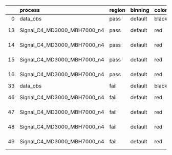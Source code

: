 |    | process                     | region   | binning   | color   | process_type   |   scale | variation   | source_filename                                                      | source_histname    | alias                       | title     |   combine_idx |     lnN |   shapes | syst_type   | direction   | variation_alias   |
|---:|:----------------------------|:---------|:----------|:--------|:---------------|--------:|:------------|:---------------------------------------------------------------------|:-------------------|:----------------------------|:----------|--------------:|--------:|---------:|:------------|:------------|:------------------|
|  0 | data_obs                    | pass     | default   | black   | DATA           |       1 | nominal     | ./histograms_for_2DAlphabet_v18//BH_Data.root                        | hpass              | Data                        | Data      |           nan | nan     |      nan | nan         | nan         | nan               |
| 13 | Signal_C4_MD3000_MBH7000_n4 | pass     | default   | red     | SIGNAL         |       1 | lumi        | ./histograms_for_2DAlphabet_v18//BH_Signal_C4_MD3000_MBH7000_n4.root | hpass              | Signal_C4_MD3000_MBH7000_n4 | BH signal |           nan |   1.016 |      nan | lnN         | nan         | nan               |
| 14 | Signal_C4_MD3000_MBH7000_n4 | pass     | default   | red     | SIGNAL         |       1 | SVM         | ./histograms_for_2DAlphabet_v18//BH_Signal_C4_MD3000_MBH7000_n4.root | hpass_SVMsyst_up   | Signal_C4_MD3000_MBH7000_n4 | BH signal |           nan | nan     |        1 | shapes      | Up          | SVMsyst           |
| 15 | Signal_C4_MD3000_MBH7000_n4 | pass     | default   | red     | SIGNAL         |       1 | SVM         | ./histograms_for_2DAlphabet_v18//BH_Signal_C4_MD3000_MBH7000_n4.root | hpass_SVMsyst_down | Signal_C4_MD3000_MBH7000_n4 | BH signal |           nan | nan     |        1 | shapes      | Down        | SVMsyst           |
| 16 | Signal_C4_MD3000_MBH7000_n4 | pass     | default   | red     | SIGNAL         |       1 | nominal     | ./histograms_for_2DAlphabet_v18//BH_Signal_C4_MD3000_MBH7000_n4.root | hpass              | Signal_C4_MD3000_MBH7000_n4 | BH signal |           nan | nan     |      nan | nan         | nan         | nan               |
| 33 | data_obs                    | fail     | default   | black   | DATA           |       1 | nominal     | ./histograms_for_2DAlphabet_v18//BH_Data.root                        | hfail              | Data                        | Data      |           nan | nan     |      nan | nan         | nan         | nan               |
| 46 | Signal_C4_MD3000_MBH7000_n4 | fail     | default   | red     | SIGNAL         |       1 | lumi        | ./histograms_for_2DAlphabet_v18//BH_Signal_C4_MD3000_MBH7000_n4.root | hfail              | Signal_C4_MD3000_MBH7000_n4 | BH signal |           nan |   1.016 |      nan | lnN         | nan         | nan               |
| 47 | Signal_C4_MD3000_MBH7000_n4 | fail     | default   | red     | SIGNAL         |       1 | SVM         | ./histograms_for_2DAlphabet_v18//BH_Signal_C4_MD3000_MBH7000_n4.root | hfail_SVMsyst_up   | Signal_C4_MD3000_MBH7000_n4 | BH signal |           nan | nan     |        1 | shapes      | Up          | SVMsyst           |
| 48 | Signal_C4_MD3000_MBH7000_n4 | fail     | default   | red     | SIGNAL         |       1 | SVM         | ./histograms_for_2DAlphabet_v18//BH_Signal_C4_MD3000_MBH7000_n4.root | hfail_SVMsyst_down | Signal_C4_MD3000_MBH7000_n4 | BH signal |           nan | nan     |        1 | shapes      | Down        | SVMsyst           |
| 49 | Signal_C4_MD3000_MBH7000_n4 | fail     | default   | red     | SIGNAL         |       1 | nominal     | ./histograms_for_2DAlphabet_v18//BH_Signal_C4_MD3000_MBH7000_n4.root | hfail              | Signal_C4_MD3000_MBH7000_n4 | BH signal |           nan | nan     |      nan | nan         | nan         | nan               |